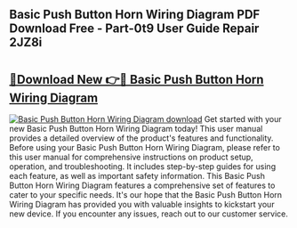 ## Basic Push Button Horn Wiring Diagram PDF Download Free - Part-0t9 User Guide Repair 2JZ8i

# <h2><a href="http://dfrpe8.blite.top/?on=Basic+Push+Button+Horn+Wiring+Diagram">🔗Download New 👉🔴 Basic Push Button Horn Wiring Diagram</a></h2>

[![Basic Push Button Horn Wiring Diagram download](https://i.imgur.com/lujVjoI.png)](http://dfrpe8.blite.top/?on=Basic+Push+Button+Horn+Wiring+Diagram)
Get started with your new Basic Push Button Horn Wiring Diagram today! This user manual provides a detailed overview of the product's features and functionality. Before using your Basic Push Button Horn Wiring Diagram, please refer to this user manual for comprehensive instructions on product setup, operation, and troubleshooting. It includes step-by-step guides for using each feature, as well as important safety information. This Basic Push Button Horn Wiring Diagram features a comprehensive set of features to cater to your specific needs. It's our hope that the Basic Push Button Horn Wiring Diagram has provided you with valuable insights to kickstart your new device. If you encounter any issues, reach out to our customer service.
